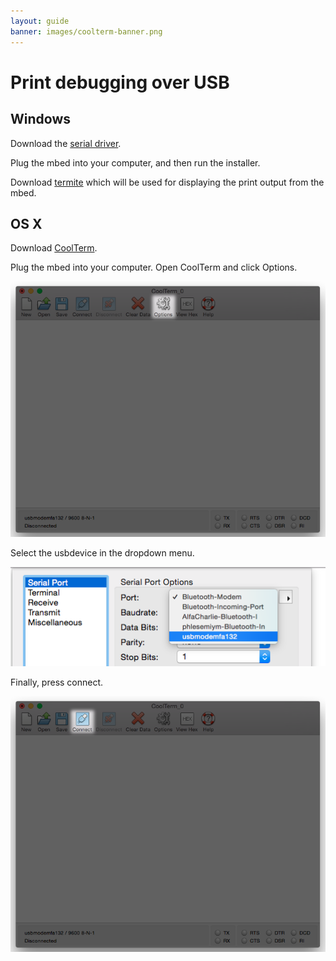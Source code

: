 ```yaml
---
layout: guide
banner: images/coolterm-banner.png
---
```


# Print debugging over USB

## Windows

Download the [serial driver](http://developer.mbed.org/media/downloads/drivers/mbedWinSerial_16466.exe).

Plug the mbed into your computer, and then run the installer.

Download [termite](http://www.compuphase.com/software/termite-3.1.exe) which will be used for displaying the print output from the mbed.

## OS X

Download [CoolTerm](http://www.macupdate.com/app/mac/31352/coolterm).

Plug the mbed into your computer. Open CoolTerm and click Options.

![](images/coolterm.png)

Select the usbdevice in the dropdown menu.

![](images/coolterm-serial-list.png)

Finally, press connect.

![](images/coolterm-connect.png)
